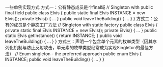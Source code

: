 
一些单例实现方式
方式一：公有静态成员是个final域
// Singleton with public final field
public class Elvis {
    public static final Elvis INSTANCE = new Elvis();
    private Elvis() { ... }
    public void leaveTheBuilding() { ... }
}
方式二：公有的成员是个静态工厂方法
// Singleton with static factory
public class Elvis {
    private static final Elvis INSTANCE = new Elvis();
    private Elvis() { ... }
    public static Elvis getInstance() { return INSTANCE; }
    public void leaveTheBuilding() { ... }
}
方式三：声明一个包含单个元素的枚举类型（因其序列化机制与防止反射攻击，单元素的枚举类型经常成为实现Singleton的最佳方法）
// Enum singleton - the preferred approach
public enum Elvis {
    INSTANCE;
    public void leaveTheBuilding() { ... }
}

